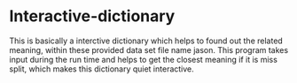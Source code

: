 # Interactive-dictionary
This is basically a interctive dictionary which helps to found out the related meaning,
within these provided data set file name jason. 
This program takes input during the run time and helps to get the closest meaning if it is miss split,
which makes this dictionary quiet interactive.
